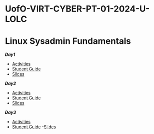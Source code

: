 # UofO-VIRT-CYBER-PT-01-2024-U-LOLC

# Linux Sysadmin Fundamentals

**_Day1_**
      
- [Activities](https://git.bootcampcontent.com/University-of-Oregon/UofO-VIRT-CYBER-PT-01-2024-U-LOLC/-/tree/main/04-Linux-SysAdmin-Fundamentals/1/Activities?ref_type=heads)
- [Student Guide](https://git.bootcampcontent.com/University-of-Oregon/UofO-VIRT-CYBER-PT-01-2024-U-LOLC/-/blob/main/04-Linux-SysAdmin-Fundamentals/1/StudentGuide.md?ref_type=heads)
- [Slides](https://docs.google.com/presentation/d/1HI73cjG9SolDervfsoYLs201N-q8LOWhgoH4x67mwJc)

**_Day2_**
- [Activities](https://git.bootcampcontent.com/University-of-Oregon/UofO-VIRT-CYBER-PT-01-2024-U-LOLC/-/tree/main/04-Linux-SysAdmin-Fundamentals/2/Activities?ref_type=heads)
- [Student Guide](https://git.bootcampcontent.com/University-of-Oregon/UofO-VIRT-CYBER-PT-01-2024-U-LOLC/-/blob/main/04-Linux-SysAdmin-Fundamentals/2/StudentGuide.md?ref_type=heads)
- [Slides](https://docs.google.com/presentation/d/1em6mxWkllhl0wPNAuG-v16Hz2ch2jf6qh8SdRbeJdA0)

**_Day3_**
- [Activities](https://git.bootcampcontent.com/University-of-Oregon/UofO-VIRT-CYBER-PT-01-2024-U-LOLC/-/tree/main/04-Linux-SysAdmin-Fundamentals/3/Activities?ref_type=heads)
- [Student Guide](https://git.bootcampcontent.com/University-of-Oregon/UofO-VIRT-CYBER-PT-01-2024-U-LOLC/-/blob/main/04-Linux-SysAdmin-Fundamentals/3/StudentGuide.md?ref_type=heads)
-[Slides](https://docs.google.com/presentation/d/1C-tlM9NHyD-mF2CcYFV7FONs5r9hRntZa-4OhovT92g)

